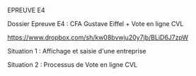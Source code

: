 EPREUVE E4 

Dossier Epreuve E4 : CFA Gustave Eiffel + Vote en ligne CVL

https://www.dropbox.com/sh/kw08bvwju20y7jb/BLiD6J7zpW

Situation 1 : Affichage et saisie d'une entreprise

Situation 2 : Processus de Vote en ligne CVL

